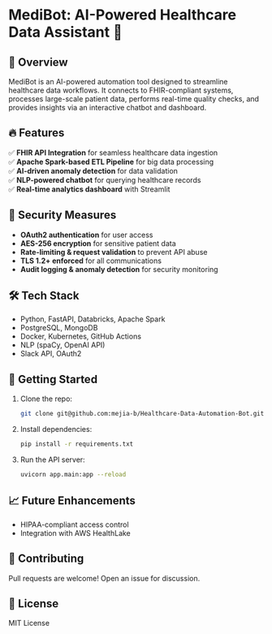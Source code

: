 # MediBot: AI-Powered Healthcare Data Assistant 🚀  


## 📌 Overview  
MediBot is an AI-powered automation tool designed to streamline healthcare data workflows. It connects to FHIR-compliant systems, processes large-scale patient data, performs real-time quality checks, and provides insights via an interactive chatbot and dashboard.  

## 🔥 Features  
✅ **FHIR API Integration** for seamless healthcare data ingestion  
✅ **Apache Spark-based ETL Pipeline** for big data processing  
✅ **AI-driven anomaly detection** for data validation  
✅ **NLP-powered chatbot** for querying healthcare records  
✅ **Real-time analytics dashboard** with Streamlit  

## 🔐 Security Measures  
- **OAuth2 authentication** for user access  
- **AES-256 encryption** for sensitive patient data  
- **Rate-limiting & request validation** to prevent API abuse  
- **TLS 1.2+ enforced** for all communications  
- **Audit logging & anomaly detection** for security monitoring  


## 🛠️ Tech Stack  
- Python, FastAPI, Databricks, Apache Spark  
- PostgreSQL, MongoDB  
- Docker, Kubernetes, GitHub Actions  
- NLP (spaCy, OpenAI API)  
- Slack API, OAuth2  

## 🚀 Getting Started  
1. Clone the repo:  
   ```bash
   git clone git@github.com:mejia-b/Healthcare-Data-Automation-Bot.git

2. Install dependencies:
   ```bash
   pip install -r requirements.txt

3. Run the API server:
   ```bash
   uvicorn app.main:app --reload

## 📈 Future Enhancements
- HIPAA-compliant access control
- Integration with AWS HealthLake

## 🤝 Contributing
Pull requests are welcome! Open an issue for discussion.

## 📜 License
MIT License

